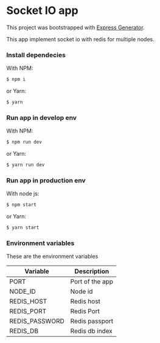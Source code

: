 # Socket IO app

This project was bootstrapped with [Express Generator](https://expressjs.com/).

This app implement socket io with redis for multiple nodes.

### Install dependecies
With NPM:
```sh
$ npm i
```
or Yarn:
```sh
$ yarn
```
### Run app in develop env
With NPM:
```sh
$ npm run dev
```
or Yarn:
```sh
$ yarn run dev
```
### Run app in production env
With node js:
```sh
$ npm start
```
or Yarn:
```sh
$ yarn start
```

### Environment variables

These are the environment variables

| Variable | Description |
| ------ | ------ |
| PORT | Port of the app |
| NODE_ID | Node id |
| REDIS_HOST | Redis host |
| REDIS_PORT | Redis Port |
| REDIS_PASSWORD | Redis passport |
| REDIS_DB | Redis db index |